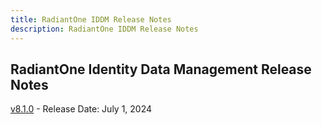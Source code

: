 ```yaml
---
title: RadiantOne IDDM Release Notes
description: RadiantOne IDDM Release Notes
---
```


## RadiantOne Identity Data Management Release Notes

[v8.1.0](../maintenance/release-notes/iddm-8-1-0) - Release Date: July 1, 2024
